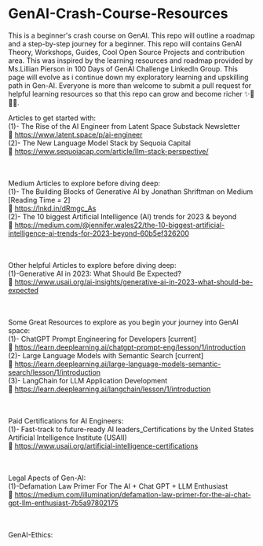 # GenAI-Crash-Course-Resources
This is a beginner's crash course on GenAI. This repo will outline a roadmap and a step-by-step journey for a beginner. This repo will contains GenAI Theory, Workshops, Guides, Cool Open Source Projects and contribution area. This was inspired by the learning resources and roadmap provided by Ms.Lillian Pierson in 100 Days of GenAI Challenge LinkedIn Group. This page will evolve as i continue down my exploratory learning and upskilling path in Gen-AI. Everyone is more than welcome to submit a pull request for helpful learning resources so that this repo can grow and become richer ✨🎉🎐🎨. <br>

Articles to get started with: <br>
(1)- The Rise of the AI Engineer from Latent Space Substack Newsletter <br>
      🎐 https://www.latent.space/p/ai-engineer <br>
(2)- The New Language Model Stack by Sequoia Capital <br>
      🎐 https://www.sequoiacap.com/article/llm-stack-perspective/ <br> <br><br>

      

Medium Articles to explore before diving deep: <br>
(1)- The Building Blocks of Generative AI by Jonathan Shriftman on Medium [Reading Time = 2] <br>
      🎐 https://lnkd.in/dRmgc_As <br> 
(2)- The 10 biggest Artificial Intelligence (AI) trends for 2023 & beyond <br>
      🎐 https://medium.com/@jennifer.wales22/the-10-biggest-artificial-intelligence-ai-trends-for-2023-beyond-60b5ef326200 <br><br><br>

      

Other helpful Articles to explore before diving deep: <br>
(1)-Generative AI in 2023: What Should Be Expected?<br>
      🎐 https://www.usaii.org/ai-insights/generative-ai-in-2023-what-should-be-expected<br><br><br>


      

Some Great Resources to explore as you begin your journey into GenAI space: <br>
(1)- ChatGPT Prompt Engineering for Developers [current] <br>
      🎐 https://learn.deeplearning.ai/chatgpt-prompt-eng/lesson/1/introduction <br>
(2)- Large Language Models with Semantic Search [current] <br>
      🎐 https://learn.deeplearning.ai/large-language-models-semantic-search/lesson/1/introduction <br>
(3)- LangChain for LLM Application Development <br>
      🎐 https://learn.deeplearning.ai/langchain/lesson/1/introduction <br><br><br>






Paid Certifications for AI Engineers: <br>
(1)- Fast-track to future-ready AI leaders_Certifications by the United States Artificial Intelligence Institute (USAII) <br>
      🎐 https://www.usaii.org/artificial-intelligence-certifications <br><br><br>




      
Legal Apects of Gen-AI: <br>
(1)-Defamation Law Primer For The AI + Chat GPT + LLM Enthusiast <br>
      🎐 https://medium.com/illumination/defamation-law-primer-for-the-ai-chat-gpt-llm-enthusiast-7b5a97802175 <br><br><br>



      
GenAI-Ethics: <br>



      
